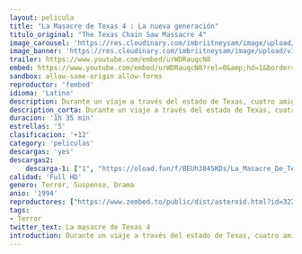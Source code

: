```yaml
---
layout: pelicula
title: "La Masacre de Texas 4 : La nueva generación"
titulo_original: "The Texas Chain Saw Massacre 4"
image_carousel: 'https://res.cloudinary.com/imbriitneysam/image/upload/v1546114482/texas4-poster-min.jpg'
image_banner: 'https://res.cloudinary.com/imbriitneysam/image/upload/v1546114482/TEXAS4-BANNER-min.jpg'
trailer: https://www.youtube.com/embed/urWDRauqcN8
embed: https://www.youtube.com/embed/urWDRauqcN8?rel=0&amp;hd=1&border=0&wmode=opaque&enablejsapi=1&modestbranding=1&controls=1&showinfo=1
sandbox: allow-same-origin allow-forms
reproductor: 'fembed'
idioma: 'Latino'
description: Durante un viaje a través del estado de Texas, cuatro amigos se equivocan de camino y tienen un accidente en medio de un bosque. Los jóvenes buscan ayuda desesperadamente, pero se encuentran con una familia de psicópatas asesinos.
description_corta: Durante un viaje a través del estado de Texas, cuatro amigos se equivocan de camino y tienen un accidente en medio de un bosque. Los jóvenes buscan ayuda desesperadamente, pero se encuentran con una familia de psicópatas asesinos.
duracion: '1h 35 min'
estrellas: '5'
clasificacion: '+12'
category: 'peliculas'
descargas: 'yes'
descargas2:
    descarga-1: ["1", "https://oload.fun/f/BEUh3845KDs/La_Masacre_De_Texas_4_La_Nueva_Generacion_%281994%29_Brrip.720.lat.mp4", "https://www.google.com/s2/favicons?domain=openload.co","OpenLoad","https://res.cloudinary.com/imbriitneysam/image/upload/v1541473684/mexico.png", "Latino", "Full HD"]
calidad: 'Full HD'
genero: Terror, Suspenso, Drama
anio: '1994'
reproductores: ["https://www.zembed.to/public/dist/asteroid.html?id=322e378537ffd6cd70ec078ae822b98b&title=Texas%20Chainsaw%20Massacre%204:%20The%20Next%20Generation"]
tags:
- Terror
twitter_text: La masacre de Texas 4
introduction: Durante un viaje a través del estado de Texas, cuatro amigos se equivocan de camino y tienen un accidente en medio de un bosque. Los jóvenes buscan ayuda desesperadamente, pero se encuentran con una familia de psicópatas asesinos.
---
```



 







